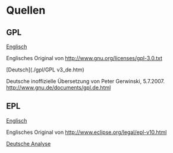 Quellen
=======

GPL
---

[Englisch](./gpl/gpl-3.0_en.txt)

Englisches Original von
http://www.gnu.org/licenses/gpl-3.0.txt

[Deutsch](./gpl/GPL v3_de.htm)

Deutsche inoffizielle Übersetzung von Peter Gerwinski, 5.7.2007.
http://www.gnu.de/documents/gpl.de.html

EPL
---

[Englisch](./epl/EPL-1.0_en.htm)

Englisches Original von
http://www.eclipse.org/legal/epl-v10.html

[Deutsche Analyse](./epl/Analyse.md)

